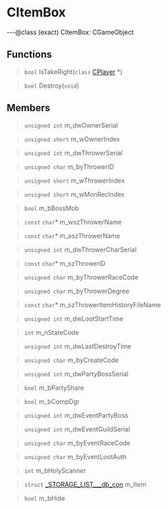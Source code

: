 # CItemBox

---@class (exact) CItemBox: CGameObject
 
## Functions
 
> `bool` IsTakeRight(`class` [CPlayer](lua/classes/CPlayer.md) *)
 
> `bool` Destroy(`void`)
 
## Members
 
> `unsigned int` m_dwOwnerSerial
 
> `unsigned short` m_wOwnerIndex
 
> `unsigned int` m_dwThrowerSerial
 
> `unsigned char` m_byThrowerID
 
> `unsigned short` m_wThrowerIndex
 
> `unsigned short` m_wMonRecIndex
 
> `bool` m_bBossMob
 
> `const` `char`* m_wszThrowerName
 
> `const` `char`* m_aszThrowerName
 
> `unsigned int` m_dwThrowerCharSerial
 
> `const` `char`* m_szThrowerID
 
> `unsigned char` m_byThrowerRaceCode
 
> `unsigned char` m_byThrowerDegree
 
> `const` `char`* m_szThrowerItemHistoryFileName
 
> `unsigned int` m_dwLootStartTime
 
> `int` m_nStateCode
 
> `unsigned int` m_dwLastDestroyTime
 
> `unsigned char` m_byCreateCode
 
> `unsigned int` m_dwPartyBossSerial
 
> `bool` m_bPartyShare
 
> `bool` m_bCompDgr
 
> `unsigned int` m_dwEventPartyBoss
 
> `unsigned int` m_dwEventGuildSerial
 
> `unsigned char` m_byEventRaceCode
 
> `unsigned char` m_byEventLootAuth
 
> `int` m_bHolyScanner
 
> `struct` [_STORAGE_LIST___db_con](lua/classes/_STORAGE_LIST___db_con.md) m_Item
 
> `bool` m_bHide
 
